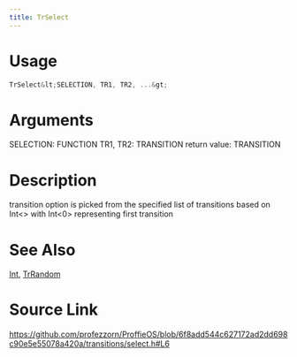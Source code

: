 ```yaml
---
title: TrSelect
---
```


# Usage
```cpp
TrSelect&lt;SELECTION, TR1, TR2, ...&gt;
```

# Arguments
SELECTION: FUNCTION
TR1, TR2: TRANSITION
return value: TRANSITION

# Description
transition option is picked from the specified list of
transitions based on Int<>
with Int<0> representing first transition

# See Also
[Int](/config/functions/Int.html), [TrRandom](/config/transitions/TrRandom.html)

# Source Link
https://github.com/profezzorn/ProffieOS/blob/6f8add544c627172ad2dd698c90e5e55078a420a/transitions/select.h#L6
